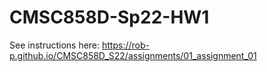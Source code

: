 # CMSC858D-Sp22-HW1
See instructions here: https://rob-p.github.io/CMSC858D_S22/assignments/01_assignment_01
